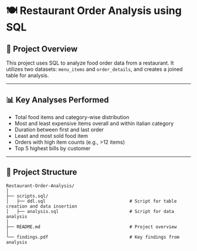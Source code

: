 #  🍽️ Restaurant Order Analysis using SQL 

## 📌 Project Overview
This project uses SQL to analyze food order data from a restaurant.
It utilizes two datasets: `menu_items` and `order_details`, and creates a joined table for analysis.

---

## 📊 Key Analyses Performed
- Total food items and category-wise distribution
- Most and least expensive items overall and within italian category
- Duration between first and last order
- Least and most sold food item
- Orders with high item counts (e.g., >12 items)
- Top 5 highest bills by customer

---

## 📂 Project Structure

```
Restaurant-Order-Analysis/
│
├── scripts.sql/
│   ├── ddl.sql                                # Script for table creation and data insertion
│   ├── analysis.sql                           # Script for data analysis
│
├── README.md                                  # Project overview
│
└── findings.pdf                               # Key findings from analysis
